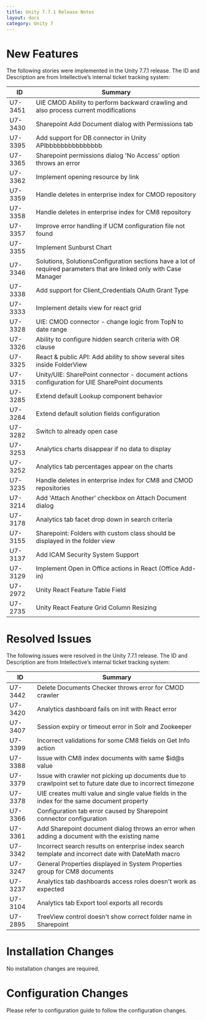 ```yaml
---
title: Unity 7.7.1 Release Notes
layout: docs
category: Unity 7
---
```


# New Features

The following stories were implemented in the Unity 7.7.1 release. The ID and Description are from Intellective’s internal ticket tracking system:

| ID      | Summary                                                                                                             |
| ------- | ------------------------------------------------------------------------------------------------------------------- |
| U7-3451 | UIE CMOD Ability to perform backward crawling and also process current modifications                                |
| U7-3430 | Sharepoint Add Document dialog with Permissions tab                                                                 |
| U7-3395 | Add support for DB connector in Unity APIbbbbbbbbbbbbbbb                                                            |
| U7-3365 | Sharepoint permissions dialog 'No Access' option throws an error                                                    |
| U7-3362 | Implement opening resource by link                                                                                  |
| U7-3359 | Handle deletes in enterprise index for CMOD repository                                                              |
| U7-3358 | Handle deletes in enterprise index for CM8 repository                                                               |
| U7-3357 | Improve error handling if UCM configuration file not found                                                          |
| U7-3355 | Implement Sunburst Chart                                                                                            |
| U7-3346 | Solutions, SolutionsConfiguration sections have a lot of required parameters that are linked only with Case Manager |
| U7-3338 | Add support for Client_Credentials OAuth Grant Type                                                                 |
| U7-3333 | Implement details view for react grid                                                                               |
| U7-3328 | UIE: CMOD connector - change logic from TopN to date range                                                          |
| U7-3326 | Ability to configure hidden search criteria with OR clause                                                          |
| U7-3325 | React & public API: Add ability to show several sites inside FolderView                                             |
| U7-3315 | Unity/UIE: SharePoint connector - document actions configuration for UIE SharePoint documents                       |
| U7-3285 | Extend default Lookup component behavior                                                                            |
| U7-3284 | Extend default solution fields configuration                                                                        |
| U7-3282 | Switch to already open case                                                                                         |
| U7-3253 | Analytics charts disappear if no data to display                                                                    |
| U7-3252 | Analytics tab percentages appear on the charts                                                                      |
| U7-3235 | Handle deletes in enterprise index for CM8 and CMOD repositories                                                    |
| U7-3214 | Add 'Attach Another' checkbox on Attach Document dialog                                                             |
| U7-3178 | Analytics tab facet drop down in search criteria                                                                    |
| U7-3155 | Sharepoint: Folders with custom class should be displayed in the folder view                                        |
| U7-3137 | Add ICAM Security System Support                                                                                    |
| U7-3129 | Implement Open in Office actions in React (Office Add-in)                                                           |
| U7-2972 | Unity React Feature Table Field                                                                                     |
| U7-2735 | Unity React Feature Grid Column Resizing                                                                            |

# Resolved Issues

The following issues were resolved in the Unity 7.7.1 release. The ID and Description are from Intellective’s internal ticket tracking system:

| ID      | Summary                                                                                                    |
| ------- | ---------------------------------------------------------------------------------------------------------- |
| U7-3442 | Delete Documents Checker throws error for CMOD crawler                                                     |
| U7-3420 | Analytics dashboard fails on init with React error                                                         |
| U7-3407 | Session expiry or timeout error in Solr and Zookeeper                                                      |
| U7-3399 | Incorrect validations for some CM8 fields on Get Info action                                               |
| U7-3388 | Issue with CM8 index documents with same \$id@s value                                                      |
| U7-3379 | Issue with crawler not picking up documents due to crawlpoint set to future date due to incorrect timezone |
| U7-3378 | UIE creates multi value and single value fields in the index for the same document property                |
| U7-3366 | Configuration tab error caused by Sharepoint connector configuration                                       |
| U7-3361 | Add Sharepoint document dialog throws an error when adding a document with the existing name               |
| U7-3342 | Incorrect search results on enterprise index search template and incorrect date with DateMath macro        |
| U7-3247 | General Properties displayed in System Properties group for CM8 documents                                  |
| U7-3237 | Analytics tab dashboards access roles doesn't work as expected                                             |
| U7-3104 | Analytics tab Export tool exports all records                                                              |
| U7-2895 | TreeView control doesn't show correct folder name in Sharepoint                                            |

# Installation Changes

No installation changes are required.

# Configuration Changes

Please refer to configuration guide to follow the configuration changes.
